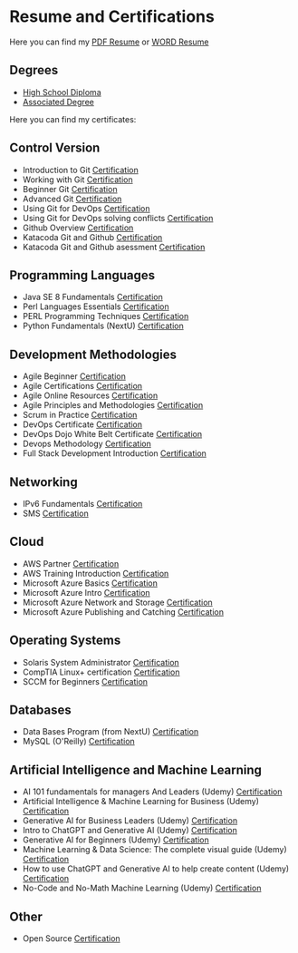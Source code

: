 # Resume and Certifications

Here you can find my 
[PDF Resume](resume/Jose_Daniel_Rodriguez_Sanchez_english_resume_2023_resume.pdf) or
[WORD Resume](resume/Jose_Daniel_Rodríguez_Sánchez_english_resume_2023_resume.docx)

## Degrees
- [High School Diploma](certificates/Bachiller_medio_jose_daniel_rodriguez_sanchez.pdf)
- [Associated Degree](certificates/tecnico_electronica_jose_daniel_rodriguez_sanchez.pdf)

Here you can find my certificates:

## Control Version
- Introduction to Git [Certification](certificates/Introduction%20to%20Git.pdf)
- Working with Git [Certification](certificates/Working%20with%20Git.pdf)
- Beginner Git [Certification](certificates/Beginner%20Git.pdf)
- Advanced Git [Certification](certificates/Advanced%20Git.pdf)
- Using Git for DevOps [Certification](certificates/Using%20Git%20for%20DevOps.pdf)
- Using Git for DevOps solving conflicts [Certification](certificates/Using%20Git%20for%20DevOps_conflicts.pdf)
- Github Overview [Certification](certificates/Github%20Overview.pdf)
- Katacoda Git and Github [Certification](certificates/Katacoda%20Git%20and%20Github.pdf)
- Katacoda Git and Github asessment [Certification](certificates/Katacoda%20Git%20and%20Github%20asessment.pdf)



## Programming Languages
- Java SE 8 Fundamentals [Certification](certificates/Java%20SE%208%20Fundamentals.pdf)
- Perl Languages Essentials [Certification](certificates/Perl%20Languages%20Essentials.pdf)
- PERL Programming Techniques [Certification](certificates/PERL%20Programming%20Techniques.pdf)
- Python Fundamentals (NextU) [Certification](https://www.credential.net/0b63ffdb-c2f9-4caf-9f20-4e81c6b9b2cd#gs.geru4j)

## Development Methodologies
- Agile Beginner [Certification](certificates/Agile%20Beginner.pdf)
- Agile Certifications [Certification](certificates/Agile%20Certifications.pdf)
- Agile Online Resources [Certification](certificates/Agile%20Online%20Resources.pdf)
- Agile Principles and Methodologies [Certification](certificates/Agile%20Principles%20and%20Methodologies.pdf)
- Scrum in Practice [Certification](certificates/Scrum%20in%20practice%20-%20an%20pverview.pdf)
- DevOps Certificate [Certification](certificates/DevOps%20Certificate.pdf)
- DevOps Dojo White Belt Certificate [Certification](certificates/DevOps%20Dojo%20White%20Belt%20Certificate.pdf)
- Devops Methodology [Certification](certificates/Devops%20Methodology.pdf)
- Full Stack Development Introduction [Certification](certificates/Full%20Stack%20Development%20Intro.pdf)

## Networking
- IPv6 Fundamentals [Certification](certificates/Diploma_IPv6_Fundamentals.pdf)
- SMS [Certification](certificates/Diploma_SMS_Daniel_Rodriguez.pdf)

## Cloud
- AWS Partner [Certification](certificates/AWS%20Partner.pdf)
- AWS Training Introduction [Certification](certificates/AWS%20Training%20Introduction.pdf)
- Microsoft Azure Basics [Certification](certificates/Microsoft%20Azure%20Basics.pdf)
- Microsoft Azure Intro [Certification](certificates/Microsoft%20Azure%20Intro.pdf)
- Microsoft Azure Network and Storage [Certification](certificates/Microsoft%20Azure%20Network%20and%20Storage.pdf)
- Microsoft Azure Publishing and Catching [Certification](certificates/Microsoft%20Azure%20Publishing%20and%20Catching.pdf)

## Operating Systems
- Solaris System Administrator [Certification](certificates/certificate_System_admin_Solaris_10.pdf)
- CompTIA Linux+ certification [Certification](certificates/Dani_CompTIA%20Linux+_ce_certificate.pdf)
- SCCM for Beginners [Certification](certificates/SCCMForBeginners.pdf) 

## Databases
- Data Bases Program (from NextU) [Certification](certificates/Next_U_certificado_Base_de_Datos.pdf)
- MySQL (O'Reilly) [Certification](certificates/MySQL_Certificate_Daniel_Rodriguez.pdf)

## Artificial Intelligence and Machine Learning
- AI 101 fundamentals for managers And Leaders (Udemy) [Certification](certificates/AI%20101%20fundamentals%20for%20managers%20And%20Leaders%20certificate.pdf)
- Artificial Intelligence & Machine Learning for Business (Udemy) [Certification](certificates/Artificial%20Intelligence%20&%20Machine%20Learning%20for%20Business.pdf)
- Generative AI for Business Leaders (Udemy) [Certification](certificates/Generative_AI_for_Business_Leaders.pdf)
- Intro to ChatGPT and Generative AI (Udemy) [Certification](certificates/Intro%20to%20ChatGPT%20and%20Generative%20AI.pdf)
- Generative AI for Beginners (Udemy) [Certification](certificates/Generative_AI_for_Beginners.pdf)
- Machine Learning & Data Science: The complete visual guide (Udemy) [Certification](certificates/Machine_Learning_and_Data_Science_The_Complete_Visual_Guide_Daniel_Rodriguez.pdf)
- How to use ChatGPT and Generative AI to help create content (Udemy) [Certification](certificates/How_to_use_ChatGPT_and_Generative_AI_to_help_create_content_certificate.pdf)
- No-Code and No-Math Machine Learning (Udemy) [Certification](certificates/No-Code_and_No-Math_Machine_Learning_Certificate.pdf)
  
## Other
- Open Source [Certification](certificates/Open%20Source.pdf)


